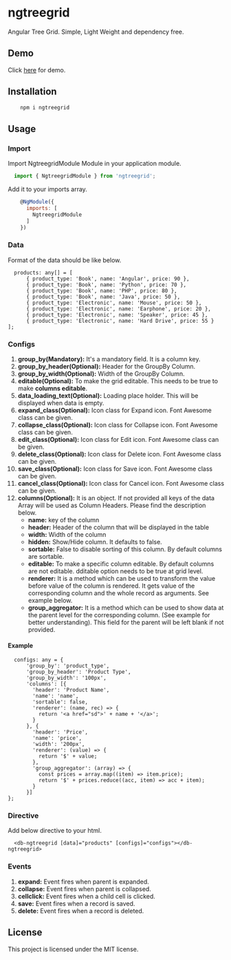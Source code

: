 # ngtreegrid
Angular Tree Grid. Simple, Light Weight and dependency free.

## Demo

Click <a href="https://ng-tree-grid.stackblitz.io/" target="_blank">here</a> for demo.

## Installation

```bash
    npm i ngtreegrid
```

## Usage

### Import
Import NgtreegridModule Module in your application module.

```javascript
  import { NgtreegridModule } from 'ngtreegrid';
```

Add it to your imports array.

```javascript
    @NgModule({
      imports: [
        NgtreegridModule
      ]
    })
```

### Data
Format of the data should be like below.

```
  products: any[] = [
      { product_type: 'Book', name: 'Angular', price: 90 },
      { product_type: 'Book', name: 'Python', price: 70 },
      { product_type: 'Book', name: 'PHP', price: 80 },
      { product_type: 'Book', name: 'Java', price: 50 },
      { product_type: 'Electronic', name: 'Mouse', price: 50 },
      { product_type: 'Electronic', name: 'Earphone', price: 20 },
      { product_type: 'Electronic', name: 'Speaker', price: 45 },
      { product_type: 'Electronic', name: 'Hard Drive', price: 55 }
];
```

### Configs

1. **group_by(Mandatory):** It's a mandatory field. It is a column key.
2. **group_by_header(Optional):** Header for the GroupBy Column.
3. **group_by_width(Optional):** Width of the GroupBy Column.
3. **editable(Optional):** To make the grid editable. This needs to be true to make **columns editable**.
3. **data_loading_text(Optional):** Loading place holder. This will be displayed when data is empty.
4. **expand_class(Optional):** Icon class for Expand icon. Font Awesome class can be given.
5. **collapse_class(Optional):** Icon class for Collapse icon. Font Awesome class can be given.
5. **edit_class(Optional):** Icon class for Edit icon. Font Awesome class can be given.
5. **delete_class(Optional):** Icon class for Delete icon. Font Awesome class can be given.
5. **save_class(Optional):** Icon class for Save icon. Font Awesome class can be given.
5. **cancel_class(Optional):** Icon class for Cancel icon. Font Awesome class can be given.
6. **columns(Optional):** It is an object. If not provided all keys of the data Array will be used as Column Headers. Please find the description below.
    * **name:** key of the column
    * **header:** Header of the column that will be displayed in the table
    * **width:** Width of the column
    * **hidden:** Show/Hide column. It defaults to false.
    * **sortable:** False to disable sorting of this column. By default columns are sortable.
    * **editable:** To make a specific column editable. By default columns are not editable. dditable option needs to be true at grid level.
    * **renderer:** It is a method which can be used to transform the value before value of the column is rendered. It gets value of the corresponding column and the whole record as arguments. See example below.
    * **group_aggregator:** It is a method which can be used to show data at the parent level for the corresponding column. (See example for better understanding). This field for the parent will be left blank if not provided.

#### Example
```
  configs: any = {      
      'group_by': 'product_type',
      'group_by_header': 'Product Type',
      'group_by_width': '100px',
      'columns': [{
        'header': 'Product Name',
        'name': 'name',
        'sortable': false,
        'renderer': (name, rec) => {
          return '<a href="sd">' + name + '</a>';
        }
      }, {
        'header': 'Price',
        'name': 'price',
        'width': '200px',
        'renderer': (value) => {
          return '$' + value;
        },
        'group_aggregator': (array) => {
          const prices = array.map((item) => item.price);
          return '$' + prices.reduce((acc, item) => acc + item);
        }
      }]
};
```

### Directive
Add below directive to your html.
```
  <db-ngtreegrid [data]="products" [configs]="configs"></db-ngtreegrid>
```
### Events

1. **expand:** Event fires when parent is expanded.
2. **collapse:** Event fires when parent is collapsed.
3. **cellclick:** Event fires when a child cell is clicked.
4. **save:** Event fires when a record is saved.
5. **delete:** Event fires when a record is deleted.

## License
This project is licensed under the MIT license.
